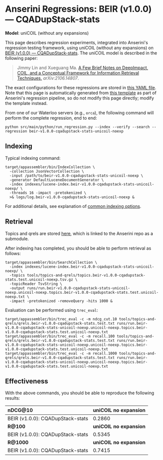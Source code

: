 # Anserini Regressions: BEIR (v1.0.0) &mdash; CQADupStack-stats

**Model**: uniCOIL (without any expansions)

This page describes regression experiments, integrated into Anserini's regression testing framework, using uniCOIL (without any expansions) on [BEIR (v1.0.0) &mdash; CQADupStack-stats](http://beir.ai/).
The uniCOIL model is described in the following paper:

> Jimmy Lin and Xueguang Ma. [A Few Brief Notes on DeepImpact, COIL, and a Conceptual Framework for Information Retrieval Techniques.](https://arxiv.org/abs/2106.14807) _arXiv:2106.14807_.

The exact configurations for these regressions are stored in [this YAML file](../../src/main/resources/regression/beir-v1.0.0-cqadupstack-stats-unicoil-noexp.yaml).
Note that this page is automatically generated from [this template](../../src/main/resources/docgen/templates/beir-v1.0.0-cqadupstack-stats-unicoil-noexp.template) as part of Anserini's regression pipeline, so do not modify this page directly; modify the template instead.

From one of our Waterloo servers (e.g., `orca`), the following command will perform the complete regression, end to end:

```
python src/main/python/run_regression.py --index --verify --search --regression beir-v1.0.0-cqadupstack-stats-unicoil-noexp
```

## Indexing

Typical indexing command:

```
target/appassembler/bin/IndexCollection \
  -collection JsonVectorCollection \
  -input /path/to/beir-v1.0.0-cqadupstack-stats-unicoil-noexp \
  -generator DefaultLuceneDocumentGenerator \
  -index indexes/lucene-index.beir-v1.0.0-cqadupstack-stats-unicoil-noexp/ \
  -threads 16 -impact -pretokenized \
  >& logs/log.beir-v1.0.0-cqadupstack-stats-unicoil-noexp &
```

For additional details, see explanation of [common indexing options](../../docs/common-indexing-options.md).

## Retrieval

Topics and qrels are stored [here](https://github.com/castorini/anserini-tools/tree/master/topics-and-qrels), which is linked to the Anserini repo as a submodule.

After indexing has completed, you should be able to perform retrieval as follows:

```
target/appassembler/bin/SearchCollection \
  -index indexes/lucene-index.beir-v1.0.0-cqadupstack-stats-unicoil-noexp/ \
  -topics tools/topics-and-qrels/topics.beir-v1.0.0-cqadupstack-stats.test.unicoil-noexp.tsv.gz \
  -topicReader TsvString \
  -output runs/run.beir-v1.0.0-cqadupstack-stats-unicoil-noexp.unicoil-noexp.topics.beir-v1.0.0-cqadupstack-stats.test.unicoil-noexp.txt \
  -impact -pretokenized -removeQuery -hits 1000 &
```

Evaluation can be performed using `trec_eval`:

```
target/appassembler/bin/trec_eval -c -m ndcg_cut.10 tools/topics-and-qrels/qrels.beir-v1.0.0-cqadupstack-stats.test.txt runs/run.beir-v1.0.0-cqadupstack-stats-unicoil-noexp.unicoil-noexp.topics.beir-v1.0.0-cqadupstack-stats.test.unicoil-noexp.txt
target/appassembler/bin/trec_eval -c -m recall.100 tools/topics-and-qrels/qrels.beir-v1.0.0-cqadupstack-stats.test.txt runs/run.beir-v1.0.0-cqadupstack-stats-unicoil-noexp.unicoil-noexp.topics.beir-v1.0.0-cqadupstack-stats.test.unicoil-noexp.txt
target/appassembler/bin/trec_eval -c -m recall.1000 tools/topics-and-qrels/qrels.beir-v1.0.0-cqadupstack-stats.test.txt runs/run.beir-v1.0.0-cqadupstack-stats-unicoil-noexp.unicoil-noexp.topics.beir-v1.0.0-cqadupstack-stats.test.unicoil-noexp.txt
```

## Effectiveness

With the above commands, you should be able to reproduce the following results:

| **nDCG@10**                                                                                                  | **uniCOIL no expansion**|
|:-------------------------------------------------------------------------------------------------------------|-----------|
| BEIR (v1.0.0): CQADupStack-stats                                                                             | 0.2860    |
| **R@100**                                                                                                    | **uniCOIL no expansion**|
| BEIR (v1.0.0): CQADupStack-stats                                                                             | 0.5345    |
| **R@1000**                                                                                                   | **uniCOIL no expansion**|
| BEIR (v1.0.0): CQADupStack-stats                                                                             | 0.7415    |
